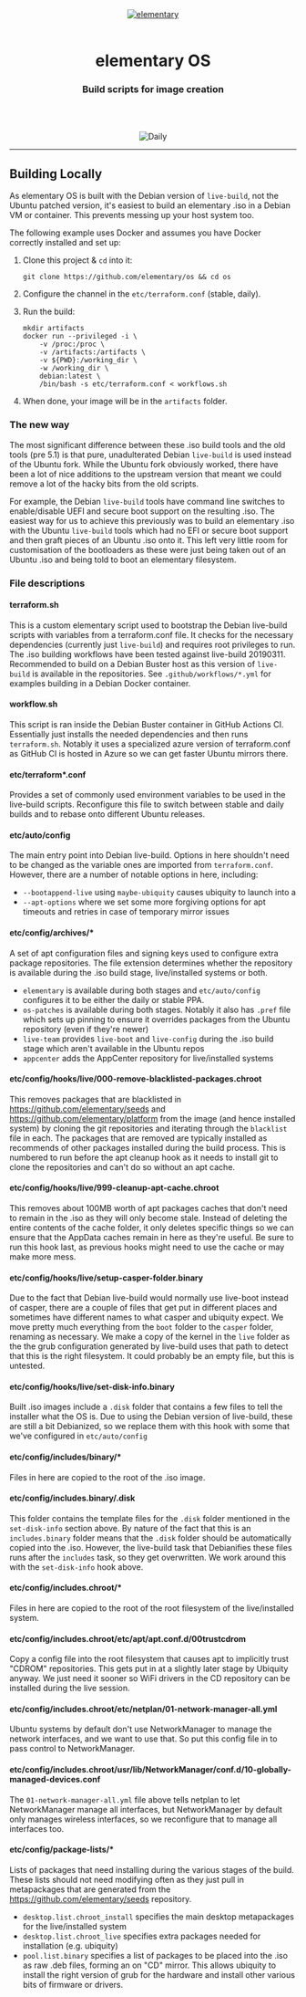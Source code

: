 <div align="center">
  <a href="https://elementary.io" align="center">
    <center align="center">
      <img src="https://raw.githubusercontent.com/elementary/brand/master/logomark-black.png" alt="elementary" align="center">
    </center>
  </a>
  <br>
  <h1 align="center"><center>elementary OS</center></h1>
  <h3 align="center"><center>Build scripts for image creation</center></h3>
  <br>
  <br>
</div>

<p align="center">
  <img src="https://github.com/elementary/os/workflows/daily-alternative/badge.svg" alt="Daily">
</p>

---

## Building Locally

As elementary OS is built with the Debian version of `live-build`, not the Ubuntu patched version, it's easiest to build an elementary .iso in a Debian VM or container. This prevents messing up your host system too.

The following example uses Docker and assumes you have Docker correctly installed and set up:

 1) Clone this project & `cd` into it:

    ```
    git clone https://github.com/elementary/os && cd os
    ```

 2) Configure the channel in the `etc/terraform.conf` (stable, daily).

 3) Run the build:

    ```
    mkdir artifacts
    docker run --privileged -i \
        -v /proc:/proc \
        -v /artifacts:/artifacts \
        -v ${PWD}:/working_dir \
        -w /working_dir \
        debian:latest \
        /bin/bash -s etc/terraform.conf < workflows.sh
    ```

 4) When done, your image will be in the `artifacts` folder.

### The new way

The most significant difference between these .iso build tools and the old tools (pre 5.1) is that pure, unadulterated Debian `live-build` is used instead of the Ubuntu fork. While the Ubuntu fork obviously worked, there have been a lot of nice additions to the upstream version that meant we could remove a lot of the hacky bits from the old scripts.

For example, the Debian `live-build` tools have command line switches to enable/disable UEFI and secure boot support on the resulting .iso. The easiest way for us to achieve this previously was to build an elementary .iso with the Ubuntu `live-build` tools which had no EFI or secure boot support and then graft pieces of an Ubuntu .iso onto it. This left very little room for customisation of the bootloaders as these were just being taken out of an Ubuntu .iso and being told to boot an elementary filesystem.

### File descriptions

#### terraform.sh
This is a custom elementary script used to bootstrap the Debian live-build scripts with variables from a terraform.conf file. It checks for the necessary dependencies (currently just `live-build`) and requires root privileges to run. The .iso building workflows have been tested against live-build 20190311. Recommended to build on a Debian Buster host as this version of `live-build` is available in the repositories. See `.github/workflows/*.yml` for examples building in a Debian Docker container.

#### workflow.sh
This script is ran inside the Debian Buster container in GitHub Actions CI. Essentially just installs the needed dependencies and then runs `terraform.sh`. Notably it uses a specialized azure version of terraform.conf as GitHub CI is hosted in Azure so we can get faster Ubuntu mirrors there.

#### etc/terraform*.conf
Provides a set of commonly used environment variables to be used in the live-build scripts. Reconfigure this file to switch between stable and daily builds and to rebase onto different Ubuntu releases.

#### etc/auto/config
The main entry point into Debian live-build. Options in here shouldn't need to be changed as the variable ones are imported from `terraform.conf`. However, there are a number of notable options in here, including:
- `--bootappend-live` using `maybe-ubiquity` causes ubiquity to launch into a
- `--apt-options` where we set some more forgiving options for apt timeouts and retries in case of temporary mirror issues

#### etc/config/archives/*
A set of apt configuration files and signing keys used to configure extra package repositories. The file extension determines whether the repository is available during the .iso build stage, live/installed systems or both.
- `elementary` is available during both stages and `etc/auto/config` configures it to be either the daily or stable PPA.
- `os-patches` is available during both stages. Notably it also has `.pref` file which sets up pinning to ensure it overrides packages from the Ubuntu repository (even if they're newer)
- `live-team` provides `live-boot` and `live-config` during the .iso build stage which aren't available in the Ubuntu repos
- `appcenter` adds the AppCenter repository for live/installed systems

#### etc/config/hooks/live/000-remove-blacklisted-packages.chroot
This removes packages that are blacklisted in https://github.com/elementary/seeds and https://github.com/elementary/platform from the image (and hence installed system) by cloning the git repositories and iterating through the `blacklist` file in each. The packages that are removed are typically installed as recommends of other packages installed during the build process. This is numbered to run before the apt cleanup hook as it needs to install git to clone the repositories and can't do so without an apt cache.

#### etc/config/hooks/live/999-cleanup-apt-cache.chroot
This removes about 100MB worth of apt packages caches that don't need to remain in the .iso as they will only become stale. Instead of deleting the entire contents of the cache folder, it only deletes specific things so we can ensure that the AppData caches remain in here as they're useful. Be sure to run this hook last, as previous hooks might need to use the cache or may make more mess.

#### etc/config/hooks/live/setup-casper-folder.binary
Due to the fact that Debian live-build would normally use live-boot instead of casper, there are a couple of files that get put in different places and sometimes have different names to what casper and ubiquity expect. We move pretty much everything from the `boot` folder to the `casper` folder, renaming as necessary. We make a copy of the kernel in the `live` folder as the the grub configuration generated by live-build uses that path to detect that this is the right filesystem. It could probably be an empty file, but this is untested.

#### etc/config/hooks/live/set-disk-info.binary
Built .iso images include a `.disk` folder that contains a few files to tell the installer what the OS is. Due to using the Debian version of live-build, these are still a bit Debianized, so we replace them with this hook with some that we've configured in `etc/auto/config`

#### etc/config/includes/binary/*
Files in here are copied to the root of the .iso image.

#### etc/config/includes.binary/.disk
This folder contains the template files for the `.disk` folder mentioned in the `set-disk-info` section above. By nature of the fact that this is an `includes.binary` folder means that the `.disk` folder should be automatically copied into the .iso. However, the live-build task that Debianifies these files runs after the `includes` task, so they get overwritten. We work around this with the `set-disk-info` hook above.

#### etc/config/includes.chroot/*
Files in here are copied to the root of the root filesystem of the live/installed system.

#### etc/config/includes.chroot/etc/apt/apt.conf.d/00trustcdrom
Copy a config file into the root filesystem that causes apt to implicitly trust "CDROM" repositories. This gets put in at a slightly later stage by Ubiquity anyway. We just need it sooner so WiFi drivers in the CD repository can be installed during the live session.

#### etc/config/includes.chroot/etc/netplan/01-network-manager-all.yml
Ubuntu systems by default don't use NetworkManager to manage the network interfaces, and we want to use that. So put this config file in to pass control to NetworkManager.

#### etc/config/includes.chroot/usr/lib/NetworkManager/conf.d/10-globally-managed-devices.conf
The `01-network-manager-all.yml` file above tells netplan to let NetworkManager manage all interfaces, but NetworkManager by default only manages wireless interfaces, so we reconfigure that to manage all interfaces too.

#### etc/config/package-lists/*
Lists of packages that need installing during the various stages of the build. These lists should not need modifying often as they just pull in metapackages that are generated from the https://github.com/elementary/seeds repository.
- `desktop.list.chroot_install` specifies the main desktop metapackages for the live/installed system
- `desktop.list.chroot_live` specifies extra packages needed for installation (e.g. ubiquity)
- `pool.list.binary` specifies a list of packages to be placed into the .iso as raw .deb files, forming an on "CD" mirror. This allows ubiquity to install the right version of grub for the hardware and install other various bits of firmware or drivers.

